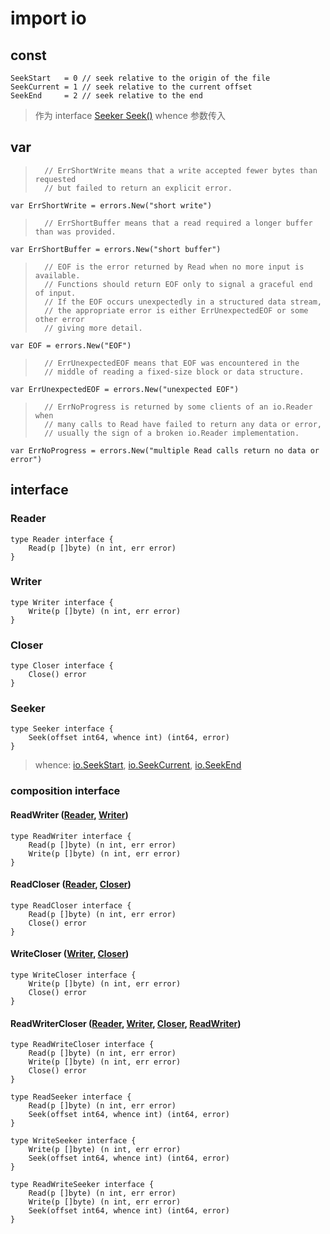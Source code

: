 # import io
## const
	SeekStart   = 0 // seek relative to the origin of the file
	SeekCurrent = 1 // seek relative to the current offset
	SeekEnd     = 2 // seek relative to the end
>	作为 interface [Seeker Seek()](#seeker) whence 参数传入

## var
>		// ErrShortWrite means that a write accepted fewer bytes than requested
>		// but failed to return an explicit error.

	var ErrShortWrite = errors.New("short write")

>		// ErrShortBuffer means that a read required a longer buffer than was provided.

	var ErrShortBuffer = errors.New("short buffer")

>		// EOF is the error returned by Read when no more input is available.
>		// Functions should return EOF only to signal a graceful end of input.
>		// If the EOF occurs unexpectedly in a structured data stream,
>		// the appropriate error is either ErrUnexpectedEOF or some other error
>		// giving more detail.

	var EOF = errors.New("EOF")

>		// ErrUnexpectedEOF means that EOF was encountered in the
>		// middle of reading a fixed-size block or data structure.

	var ErrUnexpectedEOF = errors.New("unexpected EOF")

>		// ErrNoProgress is returned by some clients of an io.Reader when
>		// many calls to Read have failed to return any data or error,
>		// usually the sign of a broken io.Reader implementation.

	var ErrNoProgress = errors.New("multiple Read calls return no data or error")

## interface
### Reader
	type Reader interface {
		Read(p []byte) (n int, err error)
	}
### Writer
	type Writer interface {
		Write(p []byte) (n int, err error)
	}
### Closer
	type Closer interface {
		Close() error
	}
### Seeker
	type Seeker interface {
		Seek(offset int64, whence int) (int64, error)
	}
>	whence: [io.SeekStart](2.1.io.md#const), [io.SeekCurrent](#const), [io.SeekEnd](#const)
### composition interface
#### ReadWriter ([Reader](#reader), [Writer](#writer))
	type ReadWriter interface {
		Read(p []byte) (n int, err error)
		Write(p []byte) (n int, err error)
	}
>	
#### ReadCloser ([Reader](#reader), [Closer](#closer))
	type ReadCloser interface {
		Read(p []byte) (n int, err error)
		Close() error
	}
#### WriteCloser ([Writer](#writer), [Closer](#closer))
	type WriteCloser interface {
		Write(p []byte) (n int, err error)
		Close() error
	}
#### ReadWriterCloser ([Reader](#reader), [Writer](#writer), [Closer](#closer), [ReadWriter](#readwriter))
	type ReadWriteCloser interface {
		Read(p []byte) (n int, err error)
		Write(p []byte) (n int, err error)
		Close() error
	}

	type ReadSeeker interface {
		Read(p []byte) (n int, err error)
		Seek(offset int64, whence int) (int64, error)
	}

	type WriteSeeker interface {
		Write(p []byte) (n int, err error)
		Seek(offset int64, whence int) (int64, error)
	}

	type ReadWriteSeeker interface {
		Read(p []byte) (n int, err error)
		Write(p []byte) (n int, err error)
		Seek(offset int64, whence int) (int64, error)
	}